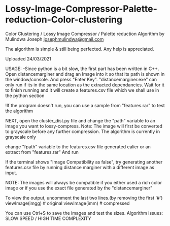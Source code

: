 # Lossy-Image-Compressor-Palette-reduction-Color-clustering
Color Clustering / Lossy Image Compressor / Palette reduction
Algorithm by Mulindwa Joseph
josephmulindwa@gmail.com

The algorithm is simple & still being perfected. Any help is appreciated.

Uploaded 24/03/2021

USAGE:
-Since python is a bit slow, the first part has been written in C++.
Open distancemarginer and drag an Image into it so that its path is shown in 
the window/console. And press "Enter Key".
"distancemarginer.exe" can only run if its in the same location as the extracted dependancies.
Wait for it to finish running and it will create a features.csv file which we shall use in the python section

!If the program doesn't run, you can use a sample from "features.rar"
to test the algorithm

NEXT, open the cluster_dist.py file and change the "path" variable to an image you want 
to lossy-compress.
Note:
    The image will first be converted to grayscale before any further compression.
    The algorithm is currently in grayscale only

change "fpath" variable to the features.csv file generated ealier or an extract from "features.rar"
And run

If the terminal shows "Image Compatibility as false", try generating another features.csv file by
running distance marginer with a different image as input.

NOTE:
    The images will always be compatible if you either used a rich color image or
    if you use the exact file generated by the "distancemarginer"

To view the output, uncomment the last two lines.(by removing the first '#')
viewImage(imgg) # original
viewImage(imm)  # compressed

You can use Ctrl+S to save the images and test the sizes.
Algorithm issues: SLOW SPEED / HIGH TIME COMPLEXITY
